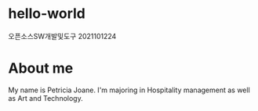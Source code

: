 # hello-world
오픈소스SW개발및도구 2021101224
# About me

My name is Petricia Joane.
I'm majoring in Hospitality management as well as Art and Technology.
